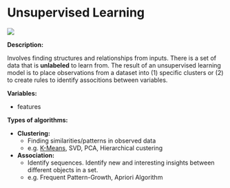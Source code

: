 # Unsupervised Learning
![](https://cdn-images-1.medium.com/max/1600/1*JV-zyYQ8h5umO0RkTmjd6Q.png)

**Description:**

Involves finding structures and relationships from inputs. There is a set of data that is **unlabeled** to learn from.
The result of an unsupervised learning model is to place observations from a dataset into (1) specific clusters or (2) to create rules to identify associtions between variables. 

**Variables:**
  + features
 

**Types of algorithms:**
+ **Clustering:** 
  + Finding similarities/patterns in observed data
  + e.g. [K-Means](https://github.com/Dnsibu/NsibuD_DATA_4319/tree/main/Unsupervised%20Learning/01-K%20Means), SVD, PCA, Hierarchical custering
+ **Association:**
  + Identify sequences. Identify new and interesting insights between different objects in a set.
  + e.g. Frequent Pattern-Growth, Apriori Algorithm
